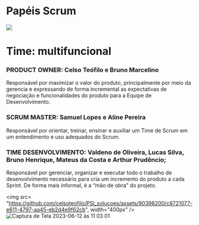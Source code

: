 # Papéis Scrum

<img src= https://github.com/celsoteofilo/PSI_solucoes/assets/90398200/0b8ec474-808d-4ca3-b3e0-fcf0ebba5b67 />

# Time: multifuncional

### PRODUCT OWNER: Celso Teófilo e Bruno Marcelino

Responsável por maximizar o valor do produto, principalmente por meio da gerencia e expressando de forma incremental as expectativas de negociação e funcionalidades do produto para a Equipe de Desenvolvimento.

### SCRUM MASTER: Samuel Lopes e Aline Pereira

Responsável por orientar, treinar, ensinar e auxiliar um Time de Scrum em um entendimento e uso adequados do Scrum.

### TIME DESENVOLVIMENTO: Valdeno de Oliveira, Lucas Silva, Bruno Henrique, Mateus da Costa e Arthur Prudêncio;

Responsável por gerenciar, organizar e executar todo o trabalho de desenvolvimento necessário para cria um incremento do produto a cada Sprint. De forma mais informal, é a “mão de obra” do projeto.



<img src= "https://github.com/celsoteofilo/PSI_solucoes/assets/90398200/c8721077-e611-4797-aa45-eb2d4e9f62cb", width="400px" />
![Captura de Tela 2023-06-12 às 11 03 01]()
